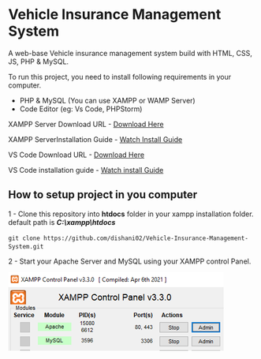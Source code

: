 # Vehicle Insurance Management System

A web-base Vehicle insurance management system build with HTML, CSS, JS, PHP & MySQL.

To run this project, you need to install following requirements in your computer.

- PHP & MySQL (You can use XAMPP or WAMP Server)
- Code Editor (eg: Vs Code, PHPStorm)

XAMPP Server Download URL - [Download Here](https://sourceforge.net/projects/xampp/files/XAMPP%20Windows/8.0.30/xampp-windows-x64-8.0.30-0-VS16-installer.exe)

XAMPP ServerInstallation Guide - [Watch Install Guide](https://www.youtube.com/watch?v=VQpATELDSEI&pp=ygUbaW5zdGFsbCB4YW1wcCBvbiB3aW5kb3dzIDEw)

VS Code Download URL - [Download Here](https://code.visualstudio.com/sha/download?build=stable&os=win32-x64-user)

VS Code installation guide - [Watch install Guide](https://www.youtube.com/watch?v=cu_ykIfBprI&pp=ygUWaG93IHRvIGluc3RhbGwgdnMgY29kZQ==)

## How to setup project in you computer

1 - Clone this repository into **htdocs** folder in your xampp installation folder. default path is ***C:\xampp\htdocs***

`git clone https://github.com/dishani02/Vehicle-Insurance-Management-System.git`

2 - Start your Apache Server and MySQL using your XAMPP control Panel.

<img src="https://raw.githubusercontent.com/dishani02/Vehicle-Insurance-Management-System/master/screenshot/xampp-server.PNG">
